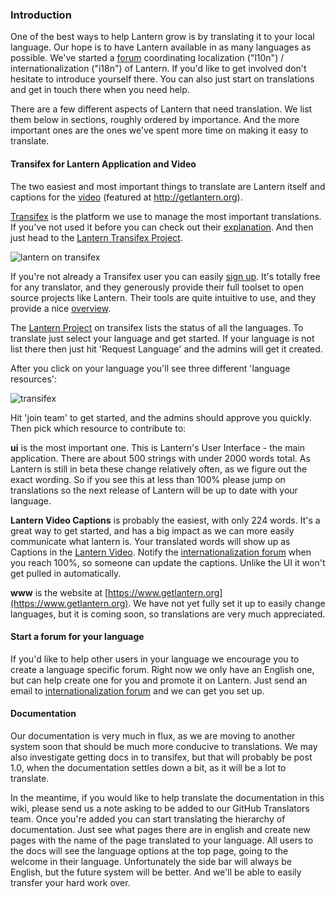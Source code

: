 ### Introduction

One of the best ways to help Lantern grow is by translating it to your local language. Our hope is to have Lantern available in as many languages as possible. We've started a [forum](https://groups.google.com/group/lantern-i18n) coordinating localization ("l10n") / internationalization ("i18n") of Lantern. If you'd like to get involved don't hesitate to introduce yourself there. You can also just start on translations and get in touch there when you need help.

There are a few different aspects of Lantern that need translation. We list them below in sections, roughly ordered by importance. And the more important ones are the ones we've spent more time on making it easy to translate.

#### Transifex for Lantern Application and Video

The two easiest and most important things to translate are Lantern itself and captions for the [video](https://www.youtube.com/watch?v=aiPkCugE-RY) (featured at http://getlantern.org).

[Transifex](http://transifex.com) is the platform we use to manage the most important translations. If you've not used it before you can check out their [explanation](http://support.transifex.com/customer/portal/articles/869950-what-is-transifex-). And then just head to the [Lantern Transifex Project](https://www.transifex.com/projects/p/lantern/). 

![lantern on transifex](https://www.evernote.com/shard/s209/sh/d2b67dcd-c1c0-420c-87e5-0f374b0b714d/a1aa1697af0dc827888cc81559bc1780/deep/0/Lantern%20localization.png)

If you're not already a Transifex user you can easily [sign up](https://www.transifex.com/signup/). It's totally free for any translator, and they generously provide their full toolset to open source projects like Lantern. Their tools are quite intuitive to use, and they provide a nice [overview](http://support.transifex.com/customer/portal/articles/972120-introduction-to-the-web-editor).

The [Lantern Project](https://www.transifex.com/projects/p/lantern/) on transifex lists the status of all the languages. To translate just select your language and get started. If your language is not list there then just hit 'Request Language' and the admins will get it created.

After you click on your language you'll see three different 'language resources':

![transifex](https://www.evernote.com/shard/s209/sh/e396390c-acce-4ea8-9bd5-05ae3e75686f/941ba9184932bba96b6e38b9953029fa/deep/0/Turkish%20Translation%20for%20Lantern%20%7C%20Transifex.png)

Hit 'join team' to get started, and the admins should approve you quickly. Then pick which resource to contribute to:

**ui** is the most important one. This is Lantern's User Interface - the main application. There are about 500 strings with under 2000 words total. As Lantern is still in beta these change relatively often, as we figure out the exact wording. So if you see this at less than 100% please jump on translations so the next release of Lantern will be up to date with your language.

**Lantern Video Captions** is probably the easiest, with only 224 words. It's a great way to get started, and has a big impact as we can more easily communicate what lantern is. Your translated words will show up as Captions in the [Lantern Video](https://www.youtube.com/watch?v=aiPkCugE-RY). Notify the [internationalization forum](https://groups.google.com/group/lantern-i18n) when you reach 100%, so someone can update the captions. Unlike the UI it won't get pulled in automatically.

**www** is the website at [https://www.getlantern.org](https://www.getlantern.org). We have not yet fully set it up to easily change languages, but it is coming soon, so translations are very much appreciated.

#### Start a forum for your language

If you'd like to help other users in your language we encourage you to create a language specific forum. Right now we only have an English one, but can help create one for you and promote it on Lantern. Just send an email to [internationalization forum](https://groups.google.com/group/lantern-i18n) and we can get you set up. 

#### Documentation 

Our documentation is very much in flux, as we are moving to another system soon that should be much more conducive to translations. We may also investigate getting docs in to transifex, but that will probably be post 1.0, when the documentation settles down a bit, as it will be a lot to translate.

In the meantime, if you would like to help translate the documentation in this wiki, please send us a note asking to be added to our GitHub Translators team. Once you're added you can start translating the hierarchy of documentation. Just see what pages there are in english and create new pages with the name of the page translated to your language. All users to the docs will see the language options at the top page, going to the welcome in their language. Unfortunately the side bar will always be English, but the future system will be better. And we'll be able to easily transfer your hard work over.